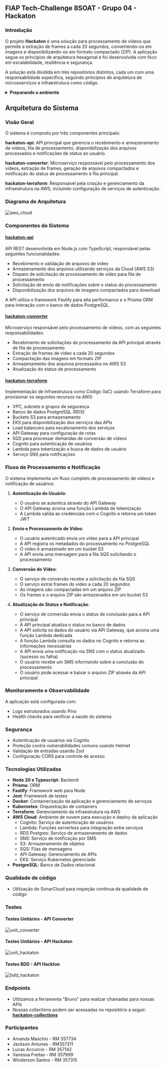 ## FIAP Tech-Challenge 8SOAT - Grupo 04 - Hackaton

### Introdução

O projeto **Hackaton** é uma solução para processamento de vídeos que permite a extração de frames a cada 20 segundos, convertendo-os em imagens e disponibilizando-os em formato compactado (ZIP). A aplicação segue os princípios de arquitetura hexagonal e foi desenvolvida com foco em escalabilidade, resiliência e segurança.

A solução está dividida em três repositórios distintos, cada um com uma responsabilidade específica, seguindo princípios de arquitetura de microsserviços e infraestrutura como código.

<details>
	<summary>
		<b>Preparando o ambiente</b>
	</summary>

#### Infraestrutura

- Dentro da pasta environments/dev adicionar as variáveis necessárias no arquivo terraform.tfvars conforme arquivo de exemplo
- Alterar a variável "project_name para "hackaton-adicionar algo aqui"
- No arquivo backend.tf, alterar o valor da propriedade bucket = "dev-hackaton-g4-terraform-state-adicionar-algo-aqui"
- Voltar para raiz do projeto e acessar o arquivo scripts/create_bucket_and_init.sh e alterar a propriedade BUCKET_NAME="$1-hackaton-g4-terraform-state-adicionar-algo-aqui"
- Dentro da pasta environments/dev rodar o comando `./terraform-init.sh init`
- Em seguida, rode o comando `terraform apply -auto-approve`
- Após conclusão do Terraform, acesse o console da AWS -> RDS e copie o endpoint do banco de dados Postgres
- No repositório hackaton-api, altere as variáveis de ambiente adicionando o novo endpoint e as chaves de acesso a conta da AWS e rode o comando `npx prisma migrate deploy` para criar as tabelas do banco de dados.
- No console da AWS, acesso o serviço SNS e cadastre e valide seu TELEFONE em Simple Notification Service -> Mobile/Text messaging (SMS)
Infraestrutura

#### Testes Unitários
- Executar o comando na raiz do projeto:
- `npm run test`

#### Testes BDD

- Executar o ambiente local
- Rodar as migrations para criação das tabelas no banco de dados
- Executar o comando para rodar os testes:
- `TEST_MODE="true" npm run test:bdd`

</details>

## Arquitetura do Sistema

### Visão Geral

O sistema é composto por três componentes principais:

**hackaton-api**: API principal que gerencia o recebimento e armazenamento de vídeos, fila de processamento, disponibilização dos arquivos processados e  notificações de status ao usuário.

**hackaton-converter**: Microserviço responsável pelo processamento dos vídeos, extração de frames, geração de arquivos compactados e notificação do status de processamento à fila principal.

**hackaton-terraform**: Responsável pela criação e gerenciamento da infraestrutura na AWS, incluindo configuração de serviços de autenticação.

### Diagrama de Arquitetura
![aws_cloud](./assets/images/infraestrutura.jpg)

### Componentes do Sistema

#### [hackaton-api](https://github.com/8SOAT-G4-Tech-Challenge/hackaton-api)

API REST desenvolvida em Node.js com TypeScript, responsável pelas seguintes funcionalidades:

- Recebimento e validação de arquivos de vídeo
- Armazenamento dos arquivos utilizando serviços da Cloud (AWS S3)
- Disparo de solicitação de processamento de vídeo para fila de processamento
- Solicitação de envio de notificações sobre o status do processamento
- Disponibilização dos arquivos de imagens compactados para download

A API utiliza o framework Fastify para alta performance e o Prisma ORM para interação com o banco de dados PostgreSQL.

#### [hackaton-converter](https://github.com/8SOAT-G4-Tech-Challenge/hackaton-converter)

Microserviço responsável pelo processamento de vídeos, com as seguintes responsabilidades:

- Recebimento de solicitações de processamento da API principal através de fila de processamento
- Extração de frames de vídeo a cada 20 segundos
- Compactação das imagens em formato ZIP
- Armazenamento dos arquivos processados no AWS S3
- Atualização do status de processamento

#### [hackaton-terraform](https://github.com/8SOAT-G4-Tech-Challenge/hackaton-terraform)

Implementação de Infraestrutura como Código (IaC) usando Terraform para provisionar os seguintes recursos na AWS:

- VPC, subnets e grupos de segurança
- Banco de dados PostgreSQL (RDS)
- Buckets S3 para armazenamento
- EKS para disponibilização dos serviços das APIs
- Load balancers para escalonamento dos serviços
- API Gateway para configuração de rotas
- SQS para processar demandas de conversão de vídeos
- Cognito para autenticação de usuários
- Lambda para tokenização e busca de dados de usuário
- Serviço SNS para notificações

### Fluxo de Processamento e Notificação
O sistema implementa um fluxo completo de processamento de vídeos e notificação de usuários:

1. **Autenticação do Usuário**:

	- O usuário se autentica através do API Gateway
	- O API Gateway aciona uma função Lambda de tokenização
	-	A Lambda valida as credenciais com o Cognito e retorna um token JWT

2. **Envio e Processamento de Vídeo**:

	- O usuário autenticado envia um vídeo para a API principal
	- A API registra os metadados do processamento no PostgreSQL
	- O vídeo é armazenado em um bucket S3
	- A API envia uma mensagem para a fila SQS solicitando o processamento
	
3. **Conversão do Vídeo**:

	- O serviço de conversão recebe a solicitação da fila SQS
	- O serviço extrai frames do vídeo a cada 20 segundos
	- As imagens são compactadas em um arquivo ZIP
	- Os frames e o arquivo ZIP são armazenados em um bucket S3
	
4. **Atualização de Status e Notificação**:

	- O serviço de conversão envia o status de conclusão para a API principal
	- A API principal atualiza o status no banco de dados
	- A API solicita os dados do usuário via API Gateway, que aciona uma função Lambda dedicada
	- A função Lambda consulta os dados no Cognito e retorna as informações necessárias
	- A API envia uma notificação via SNS com o status atualizado (sucesso ou falha)
	- O usuário recebe um SMS informando sobre a conclusão do processamento
	- O usuário pode acessar e baixar o arquivo ZIP através da API principal

### Monitoramento e Observabilidade

A aplicação está configurada com:

- Logs estruturados usando Pino
- Health checks para verificar a saúde do sistema

### Segurança

- Autenticação de usuários via Cognito
- Proteção contra vulnerabilidades comuns usando Helmet
- Validação de entradas usando Zod
- Configuração CORS para controle de acesso

### Tecnologias Utilizadas

- **Node 20 e Typescript**: Backend
- **Prisma**: ORM
- **Fastify**: Framework web para Node
- **Jest**: Framework de testes
- **Docker**: Containerização da aplicação e gerenciamento de serviços
- **Kubernetes**: Orquestração de containers
- **Terraform**: Gerenciamento da infraestrutura na AWS
- **AWS Cloud**: Ambiente de nuvem para execução e deploy da aplicação
	- Cognito: Serviço de autenticação de usuários
	- Lambda: Funções serverless para integração entre serviços
	- RDS Postgres: Serviço de armazenamento de dados
	- SNS: Serviço de notificação por SMS
	- S3: Armazenamento de objetos
	- SQS: Filas de mensagens
	- API Gateway: Gerenciamento de APIs
	- EKS: Serviço Kubernetes gerenciado
- **PostgreSQL**: Banco de Dados relacional


### Qualidade de código

- Utilização do SonarCloud para inspeção contínua da qualidade de código

### Testes

#### Testes Unitários - API Converter
![unit_converter](./assets/images/unit_test_converter_api.png)

#### Testes Unitários - API Hackaton
![unit_hackaton](./assets/images/unit_test_hackaton_api.png)

#### Testes BDD - API Hackton
![bdd_hackaton](./assets/images/bdd_test_hackaton_api.png)

### Endpoints

- Utilizamos a ferramenta "Bruno" para realizar chamadas para nossas APIs
- Nossas collections podem ser acessadas no repositório a seguir:
**[hackaton-collections](https://github.com/8SOAT-G4-Tech-Challenge/tech-challenge-bruno)**

### Participantes

- Amanda Maschio - RM 357734
- Jackson Antunes - RM357311
- Lucas Accurcio - RM 357142
- Vanessa Freitas - RM 357999
- Winderson Santos - RM 357315

